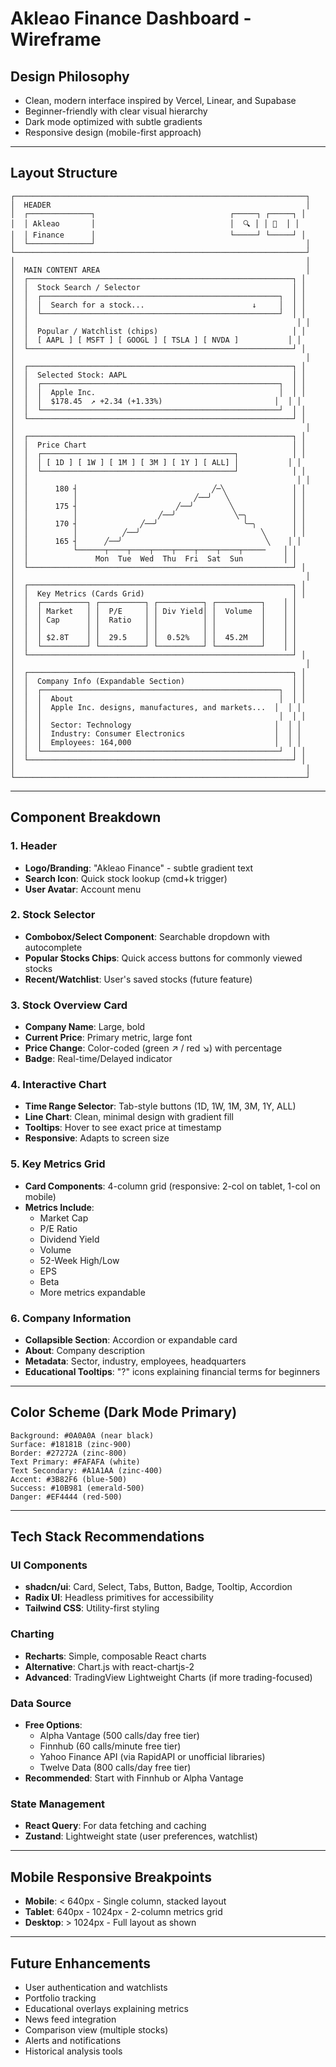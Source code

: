 # Akleao Finance Dashboard - Wireframe

## Design Philosophy
- Clean, modern interface inspired by Vercel, Linear, and Supabase
- Beginner-friendly with clear visual hierarchy
- Dark mode optimized with subtle gradients
- Responsive design (mobile-first approach)

---

## Layout Structure

```
┌─────────────────────────────────────────────────────────────────┐
│  HEADER                                                         │
│  ┌──────────────┐                              ┌─────┐ ┌─────┐ │
│  │ Akleao       │                              │  🔍 │ │ 👤  │ │
│  │ Finance      │                              └─────┘ └─────┘ │
│  └──────────────┘                                               │
└─────────────────────────────────────────────────────────────────┘
│                                                                 │
│  MAIN CONTENT AREA                                              │
│  ┌───────────────────────────────────────────────────────────┐ │
│  │  Stock Search / Selector                                  │ │
│  │  ┌─────────────────────────────────────────────────────┐  │ │
│  │  │  Search for a stock...                        ↓     │  │ │
│  │  └─────────────────────────────────────────────────────┘  │ │
│  │                                                            │ │
│  │  Popular / Watchlist (chips)                              │ │
│  │  [ AAPL ] [ MSFT ] [ GOOGL ] [ TSLA ] [ NVDA ]           │ │
│  └───────────────────────────────────────────────────────────┘ │
│                                                                 │
│  ┌───────────────────────────────────────────────────────────┐ │
│  │  Selected Stock: AAPL                                     │ │
│  │  ┌─────────────────────────────────────────────────────┐  │ │
│  │  │  Apple Inc.                                         │  │ │
│  │  │  $178.45  ↗ +2.34 (+1.33%)                         │  │ │
│  │  └─────────────────────────────────────────────────────┘  │ │
│  └───────────────────────────────────────────────────────────┘ │
│                                                                 │
│  ┌───────────────────────────────────────────────────────────┐ │
│  │  Price Chart                                              │ │
│  │  ┌───────────────────────────────────────────┐            │ │
│  │  │ [ 1D ] [ 1W ] [ 1M ] [ 3M ] [ 1Y ] [ ALL] │           │ │
│  │  └───────────────────────────────────────────┘            │ │
│  │                                                            │ │
│  │      180 ┤                              ╱─╲               │ │
│  │          │                          ╱──╯   ╲              │ │
│  │      175 ┤                      ╱──╯        ╲             │ │
│  │          │                  ╱──╯             ╲─╮          │ │
│  │      170 ┤              ╱──╯                   ╰─╮        │ │
│  │          │          ╱──╯                           ╲      │ │
│  │      165 ┤      ╱──╯                                ╲    │ │
│  │          └──────┬────┬────┬────┬────┬────┬────┬─────    │ │
│  │               Mon  Tue  Wed  Thu  Fri  Sat  Sun         │ │
│  └───────────────────────────────────────────────────────────┘ │
│                                                                 │
│  ┌───────────────────────────────────────────────────────────┐ │
│  │  Key Metrics (Cards Grid)                                 │ │
│  │  ┌──────────┐ ┌──────────┐ ┌──────────┐ ┌──────────┐    │ │
│  │  │ Market   │ │  P/E     │ │ Div Yield│ │  Volume  │    │ │
│  │  │ Cap      │ │  Ratio   │ │          │ │          │    │ │
│  │  │          │ │          │ │          │ │          │    │ │
│  │  │ $2.8T    │ │  29.5    │ │  0.52%   │ │  45.2M   │    │ │
│  │  └──────────┘ └──────────┘ └──────────┘ └──────────┘    │ │
│  └───────────────────────────────────────────────────────────┘ │
│                                                                 │
│  ┌───────────────────────────────────────────────────────────┐ │
│  │  Company Info (Expandable Section)                        │ │
│  │  ┌─────────────────────────────────────────────────────┐  │ │
│  │  │  About                                              │  │ │
│  │  │  Apple Inc. designs, manufactures, and markets...  │  │ │
│  │  │                                                     │  │ │
│  │  │  Sector: Technology                                │  │ │
│  │  │  Industry: Consumer Electronics                    │  │ │
│  │  │  Employees: 164,000                                │  │ │
│  │  └─────────────────────────────────────────────────────┘  │ │
│  └───────────────────────────────────────────────────────────┘ │
│                                                                 │
└─────────────────────────────────────────────────────────────────┘
```

---

## Component Breakdown

### 1. Header
- **Logo/Branding**: "Akleao Finance" - subtle gradient text
- **Search Icon**: Quick stock lookup (cmd+k trigger)
- **User Avatar**: Account menu

### 2. Stock Selector
- **Combobox/Select Component**: Searchable dropdown with autocomplete
- **Popular Stocks Chips**: Quick access buttons for commonly viewed stocks
- **Recent/Watchlist**: User's saved stocks (future feature)

### 3. Stock Overview Card
- **Company Name**: Large, bold
- **Current Price**: Primary metric, large font
- **Price Change**: Color-coded (green ↗ / red ↘) with percentage
- **Badge**: Real-time/Delayed indicator

### 4. Interactive Chart
- **Time Range Selector**: Tab-style buttons (1D, 1W, 1M, 3M, 1Y, ALL)
- **Line Chart**: Clean, minimal design with gradient fill
- **Tooltips**: Hover to see exact price at timestamp
- **Responsive**: Adapts to screen size

### 5. Key Metrics Grid
- **Card Components**: 4-column grid (responsive: 2-col on tablet, 1-col on mobile)
- **Metrics Include**:
  - Market Cap
  - P/E Ratio
  - Dividend Yield
  - Volume
  - 52-Week High/Low
  - EPS
  - Beta
  - More metrics expandable

### 6. Company Information
- **Collapsible Section**: Accordion or expandable card
- **About**: Company description
- **Metadata**: Sector, industry, employees, headquarters
- **Educational Tooltips**: "?" icons explaining financial terms for beginners

---

## Color Scheme (Dark Mode Primary)

```
Background: #0A0A0A (near black)
Surface: #18181B (zinc-900)
Border: #27272A (zinc-800)
Text Primary: #FAFAFA (white)
Text Secondary: #A1A1AA (zinc-400)
Accent: #3B82F6 (blue-500)
Success: #10B981 (emerald-500)
Danger: #EF4444 (red-500)
```

---

## Tech Stack Recommendations

### UI Components
- **shadcn/ui**: Card, Select, Tabs, Button, Badge, Tooltip, Accordion
- **Radix UI**: Headless primitives for accessibility
- **Tailwind CSS**: Utility-first styling

### Charting
- **Recharts**: Simple, composable React charts
- **Alternative**: Chart.js with react-chartjs-2
- **Advanced**: TradingView Lightweight Charts (if more trading-focused)

### Data Source
- **Free Options**:
  - Alpha Vantage (500 calls/day free tier)
  - Finnhub (60 calls/minute free tier)
  - Yahoo Finance API (via RapidAPI or unofficial libraries)
  - Twelve Data (800 calls/day free tier)
- **Recommended**: Start with Finnhub or Alpha Vantage

### State Management
- **React Query**: For data fetching and caching
- **Zustand**: Lightweight state (user preferences, watchlist)

---

## Mobile Responsive Breakpoints

- **Mobile**: < 640px - Single column, stacked layout
- **Tablet**: 640px - 1024px - 2-column metrics grid
- **Desktop**: > 1024px - Full layout as shown

---

## Future Enhancements

- User authentication and watchlists
- Portfolio tracking
- Educational overlays explaining metrics
- News feed integration
- Comparison view (multiple stocks)
- Alerts and notifications
- Historical analysis tools
